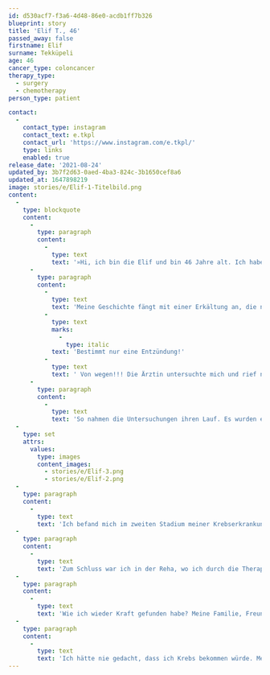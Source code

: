 ```yaml
---
id: d530acf7-f3a6-4d48-86e0-acdb1ff7b326
blueprint: story
title: 'Elif T., 46'
passed_away: false
firstname: Elif
surname: Tekküpeli
age: 46
cancer_type: coloncancer
therapy_type:
  - surgery
  - chemotherapy
person_type: patient

contact:
  -
    contact_type: instagram
    contact_text: e.tkpl
    contact_url: 'https://www.instagram.com/e.tkpl/'
    type: links
    enabled: true
release_date: '2021-08-24'
updated_by: 3b7f2d63-0aed-4ba3-824c-3b1650cef8a6
updated_at: 1647898219
image: stories/e/Elif-1-Titelbild.png
content:
  -
    type: blockquote
    content:
      -
        type: paragraph
        content:
          -
            type: text
            text: '»Hi, ich bin die Elif und bin 46 Jahre alt. Ich habe mit 44 Darmkrebs bekommen, bin Mutter von drei wunderschönen Mädels im Alter von 16, 24 und 20 Jahren und bin verheiratet.'
      -
        type: paragraph
        content:
          -
            type: text
            text: 'Meine Geschichte fängt mit einer Erkältung an, die nicht weg gehen wollte. Ich habe alles versucht, aber wurde einfach nicht fit. Ich bin wieder arbeiten gegangen mit Schmerzen an der linken Seite des Unterbauchs. Dies hielt drei Wochen an, bis ich Verstopfungen bekommen habe, ein Symptom, dass ich zu dieser Zeit nicht kannte. Ich wurde blasser und auf einen Rat von meiner Arbeitskollegin bin ich ins Krankenhaus gegangen. Am 7. Mai 2019 hat alles angefangen. Am nächsten Tag wurde bei mir eine Sonographie angesetzt. Bis dahin hab ich mir nichts Schlimmes gedacht. '
          -
            type: text
            marks:
              -
                type: italic
            text: 'Bestimmt nur eine Entzündung!'
          -
            type: text
            text: ' Von wegen!!! Die Ärztin untersuchte mich und rief nebenbei auch die anderen Ärzte zu sich. Es kamen insgesamt vier Ärzte dazu und guckten sich das Ergebnis an. Ein Arzt sagte, es sei Verstopfung, ein anderer sagte, es sei eine Entzündung. Die Leber wurde ebenfalls untersucht, da dort Metastasen vermutet wurden. Gott sei dank blieb die Vermutung negativ.'
      -
        type: paragraph
        content:
          -
            type: text
            text: 'So nahmen die Untersuchungen ihren Lauf. Es wurden ein CT, ein MRT, Ultraschall-Untersuchungen und eine Darmspiegelung gemacht, wobei zwei Tumore entdeckt wurden. Die Operation am 17. Mai 2019 statt und die Tumore wurden entfernt. Eigentlich ging es mir soweit ganz gut, es hatte sich jedoch ein Abszess gebildet und ich musste wenige Tage später notoperiert werden. Ich hatte große Angst. Die OP hat zwei Stunden gedauert. Ich habe mich nur schwer erholt. Dann kam auch noch eine Lungenentzündung und zum Schluss noch ein Harnwegsinfekt dazu. Mein Aufenthalt im Krankenhaus belief sich auf insgesamt sechs Wochen. Eine lange Zeit konnte ich nicht aufstehen und das Laufen fiel mir so schwer. Ich bin eine Person, die normalerweise viel läuft. Dies klappte aber nicht mehr.'
  -
    type: set
    attrs:
      values:
        type: images
        content_images:
          - stories/e/Elif-3.png
          - stories/e/Elif-2.png
  -
    type: paragraph
    content:
      -
        type: text
        text: 'Ich befand mich im zweiten Stadium meiner Krebserkrankung. Gott sei Dank, hat bei mir nichts gestreut, es gab keine Metastasen. Am 17. Juni wurde ich schließlich entlassen. Bevor ich realisieren konnte, was eigentlich passiert, war alles um mich herum schon geschehen. Es gab keine Zeit zum Überlegen. Meine Ärzte waren glücklicherweise sehr toll und ich habe mich bei ihnen gut aufgehoben gefühlt.'
  -
    type: paragraph
    content:
      -
        type: text
        text: 'Zum Schluss war ich in der Reha, wo ich durch die Therapie zu mir selbst finden konnte. Außerdem war da noch die anschließende Chemotherapie, in Tablettenform, welche noch einmal sechs Monate dauerte. 🤭'
  -
    type: paragraph
    content:
      -
        type: text
        text: 'Wie ich wieder Kraft gefunden habe? Meine Familie, Freunde, eigentlich alle haben mich unterstützt, vor allem meine Mutter – eine starke Person, mein Ein und Alles – hat mir Kraft gegeben. Auch waren meine Kinder und mein Mann für mich da sowie meine Schwester, mein Bruder und mein Vater, was ich sehr schätze.'
  -
    type: paragraph
    content:
      -
        type: text
        text: 'Ich hätte nie gedacht, dass ich Krebs bekommen würde. Mein Fazit: Nie nach hinten schauen – immer nach vorne! Und das Leben genießen, auf seinen Körper hören und die Signale. Ich hoffe, dass das eine einmalige Sache für mich war.«'
---
```

